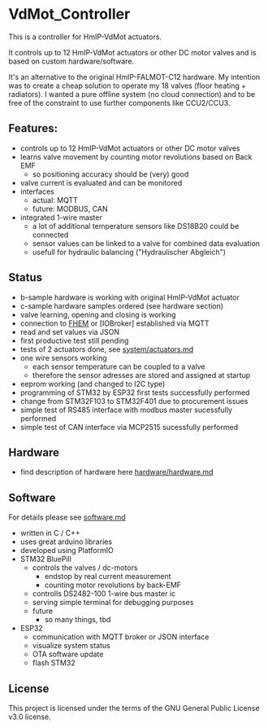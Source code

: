# VdMot_Controller
This is a controller for HmIP-VdMot actuators.

It controls up to 12 HmIP-VdMot actuators or other DC motor valves and is based on custom hardware/software.

It's an alternative to the original HmIP-FALMOT-C12 hardware.
My intention was to create a cheap solution to operate my 18 valves (floor heating + radiators).
I wanted a pure offline system (no cloud connection) and to be free of the constraint to use further components like CCU2/CCU3.

## Features:
- controls up to 12 HmIP-VdMot actuators or other DC motor valves
- learns valve movement by counting motor revolutions based on Back EMF
  - so positioning accuracy should be (very) good
- valve current is evaluated and can be monitored
- interfaces
  - actual: MQTT
  - future: MODBUS, CAN
- integrated 1-wire master
  - a lot of additional temperature sensors like DS18B20 could be connected
  - sensor values can be linked to a valve for combined data evaluation
  - usefull for hydraulic balancing ("Hydraulischer Abgleich")
  
## Status
- b-sample hardware is working with original HmIP-VdMot actuator
- c-sample hardware samples ordered (see hardware section)
- valve learning, opening and closing is working
- connection to [FHEM](https://fhem.de/) or [IOBroker] established via MQTT
- read and set values via JSON
- first productive test still pending
- tests of 2 actuators done, see [system/actuators.md](./system/actuators.md)
- one wire sensors working
  - each sensor temperature can be coupled to a valve
  - therefore the sensor adresses are stored and assigned at startup
- eeprom working (and changed to I2C type)
- programming of STM32 by ESP32 first tests successfully performed
- change from STM32F103 to STM32F401 due to procurement issues
- simple test of RS485 interface with modbus master sucessfully performed
- simple test of CAN interface via MCP2515 sucessfully performed

## Hardware
- find description of hardware here [hardware/hardware.md](./hardware/hardware.md)

## Software
For details please see [software.md](./software.md)
- written in C / C++
- uses great arduino libraries
- developed using PlatformIO
- STM32 BluePill
  - controls the valves / dc-motors
    - endstop by real current measurement
    - counting motor revolutions by back-EMF
  - controlls DS2482-100 1-wire bus master ic
  - serving simple terminal for debugging purposes
  - future
    - so many things, tbd
- ESP32
  - communication with MQTT broker or JSON interface
  - visualize system status
  - OTA software update
  - flash STM32


## License
This project is licensed under the terms of the GNU General Public License v3.0 license.
